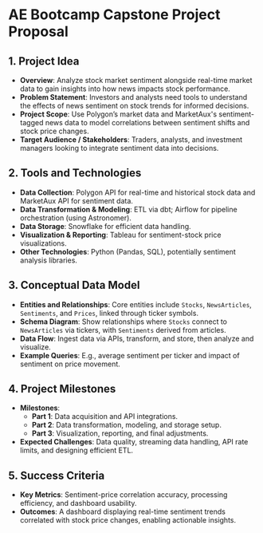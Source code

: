 # AE Bootcamp Capstone Project Proposal

## 1. Project Idea
   - **Overview**: Analyze stock market sentiment alongside real-time market data to gain insights into how news impacts stock performance.
   - **Problem Statement**: Investors and analysts need tools to understand the effects of news sentiment on stock trends for informed decisions.
   - **Project Scope**: Use Polygon’s market data and MarketAux's sentiment-tagged news data to model correlations between sentiment shifts and stock price changes.
   - **Target Audience / Stakeholders**: Traders, analysts, and investment managers looking to integrate sentiment data into decisions.

## 2. Tools and Technologies
   - **Data Collection**: Polygon API for real-time and historical stock data and MarketAux API for sentiment data.
   - **Data Transformation & Modeling**: ETL via dbt; Airflow for pipeline orchestration (using Astronomer).
   - **Data Storage**: Snowflake for efficient data handling.
   - **Visualization & Reporting**: Tableau for sentiment-stock price visualizations.
   - **Other Technologies**: Python (Pandas, SQL), potentially sentiment analysis libraries.

## 3. Conceptual Data Model
   - **Entities and Relationships**: Core entities include `Stocks`, `NewsArticles`, `Sentiments`, and `Prices`, linked through ticker symbols.
   - **Schema Diagram**: Show relationships where `Stocks` connect to `NewsArticles` via tickers, with `Sentiments` derived from articles.
   - **Data Flow**: Ingest data via APIs, transform, and store, then analyze and visualize.
   - **Example Queries**: E.g., average sentiment per ticker and impact of sentiment on price movement.

## 4. Project Milestones
   - **Milestones**:
      - **Part 1**: Data acquisition and API integrations.
      - **Part 2**: Data transformation, modeling, and storage setup.
      - **Part 3**: Visualization, reporting, and final adjustments.
   - **Expected Challenges**: Data quality, streaming data handling, API rate limits, and designing efficient ETL.

## 5. Success Criteria
   - **Key Metrics**: Sentiment-price correlation accuracy, processing efficiency, and dashboard usability.
   - **Outcomes**: A dashboard displaying real-time sentiment trends correlated with stock price changes, enabling actionable insights.
